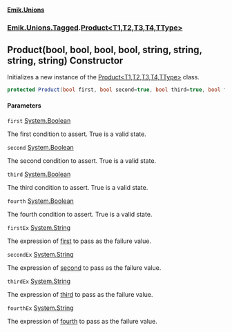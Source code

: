 #### [Emik.Unions](index.md 'index')
### [Emik.Unions.Tagged](Emik.Unions.Tagged.md 'Emik.Unions.Tagged').[Product&lt;T1,T2,T3,T4,TType&gt;](Product_T1,T2,T3,T4,TType_.md 'Emik.Unions.Tagged.Product<T1,T2,T3,T4,TType>')

## Product(bool, bool, bool, bool, string, string, string, string) Constructor

Initializes a new instance of the [Product&lt;T1,T2,T3,T4,TType&gt;](Product_T1,T2,T3,T4,TType_.md 'Emik.Unions.Tagged.Product<T1,T2,T3,T4,TType>') class.

```csharp
protected Product(bool first, bool second=true, bool third=true, bool fourth=true, string? firstEx=null, string? secondEx=null, string? thirdEx=null, string? fourthEx=null);
```
#### Parameters

<a name='Emik.Unions.Tagged.Product_T1,T2,T3,T4,TType_.Product(bool,bool,bool,bool,string,string,string,string).first'></a>

`first` [System.Boolean](https://docs.microsoft.com/en-us/dotnet/api/System.Boolean 'System.Boolean')

The first condition to assert. True is a valid state.

<a name='Emik.Unions.Tagged.Product_T1,T2,T3,T4,TType_.Product(bool,bool,bool,bool,string,string,string,string).second'></a>

`second` [System.Boolean](https://docs.microsoft.com/en-us/dotnet/api/System.Boolean 'System.Boolean')

The second condition to assert. True is a valid state.

<a name='Emik.Unions.Tagged.Product_T1,T2,T3,T4,TType_.Product(bool,bool,bool,bool,string,string,string,string).third'></a>

`third` [System.Boolean](https://docs.microsoft.com/en-us/dotnet/api/System.Boolean 'System.Boolean')

The third condition to assert. True is a valid state.

<a name='Emik.Unions.Tagged.Product_T1,T2,T3,T4,TType_.Product(bool,bool,bool,bool,string,string,string,string).fourth'></a>

`fourth` [System.Boolean](https://docs.microsoft.com/en-us/dotnet/api/System.Boolean 'System.Boolean')

The fourth condition to assert. True is a valid state.

<a name='Emik.Unions.Tagged.Product_T1,T2,T3,T4,TType_.Product(bool,bool,bool,bool,string,string,string,string).firstEx'></a>

`firstEx` [System.String](https://docs.microsoft.com/en-us/dotnet/api/System.String 'System.String')

The expression of [first](Product_T1,T2,T3,T4,TType_..ctor.Hfv1cIx3ud9d++VAfBF+Fg.md#Emik.Unions.Tagged.Product_T1,T2,T3,T4,TType_.Product(bool,bool,bool,bool,string,string,string,string).first 'Emik.Unions.Tagged.Product<T1,T2,T3,T4,TType>.Product(bool, bool, bool, bool, string, string, string, string).first') to pass as the failure value.

<a name='Emik.Unions.Tagged.Product_T1,T2,T3,T4,TType_.Product(bool,bool,bool,bool,string,string,string,string).secondEx'></a>

`secondEx` [System.String](https://docs.microsoft.com/en-us/dotnet/api/System.String 'System.String')

The expression of [second](Product_T1,T2,T3,T4,TType_..ctor.Hfv1cIx3ud9d++VAfBF+Fg.md#Emik.Unions.Tagged.Product_T1,T2,T3,T4,TType_.Product(bool,bool,bool,bool,string,string,string,string).second 'Emik.Unions.Tagged.Product<T1,T2,T3,T4,TType>.Product(bool, bool, bool, bool, string, string, string, string).second') to pass as the failure value.

<a name='Emik.Unions.Tagged.Product_T1,T2,T3,T4,TType_.Product(bool,bool,bool,bool,string,string,string,string).thirdEx'></a>

`thirdEx` [System.String](https://docs.microsoft.com/en-us/dotnet/api/System.String 'System.String')

The expression of [third](Product_T1,T2,T3,T4,TType_..ctor.Hfv1cIx3ud9d++VAfBF+Fg.md#Emik.Unions.Tagged.Product_T1,T2,T3,T4,TType_.Product(bool,bool,bool,bool,string,string,string,string).third 'Emik.Unions.Tagged.Product<T1,T2,T3,T4,TType>.Product(bool, bool, bool, bool, string, string, string, string).third') to pass as the failure value.

<a name='Emik.Unions.Tagged.Product_T1,T2,T3,T4,TType_.Product(bool,bool,bool,bool,string,string,string,string).fourthEx'></a>

`fourthEx` [System.String](https://docs.microsoft.com/en-us/dotnet/api/System.String 'System.String')

The expression of [fourth](Product_T1,T2,T3,T4,TType_..ctor.Hfv1cIx3ud9d++VAfBF+Fg.md#Emik.Unions.Tagged.Product_T1,T2,T3,T4,TType_.Product(bool,bool,bool,bool,string,string,string,string).fourth 'Emik.Unions.Tagged.Product<T1,T2,T3,T4,TType>.Product(bool, bool, bool, bool, string, string, string, string).fourth') to pass as the failure value.